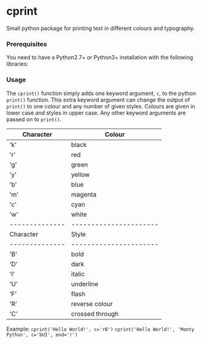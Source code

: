 # cprint
Small python package for printing text in different colours and typography.

### Prerequisites

You need to have a Python2.7+ or Python3+ installation with the following libraries:

### Usage

The `cprint()` function simply adds one keyword argument, `c`, to the python `print()` function. This extra keyword argument can change the output of `print()` to one colour and any number of given styles. Colours are given in lower case and styles in upper case. Any other keyword arguments are passed on to `print()`.

| Character  |  Colour                |
| -------------- | -----------------------|
| 'k'               | black                   |
| 'r'               | red                      |
| 'g'               | green                 |
| 'y'               | yellow                 |
| 'b'               | blue                    |
| 'm'              | magenta            |
| 'c'               | cyan                   |
| 'w'               | white                 |
| -------------- | ---------------------- |
| Character  | Style                   |
| -------------- | ---------------------- |
| 'B'              | bold                    |
| 'D'              | dark                    |
| 'I'               | italic                    |
| 'U'              | underline            |
| 'F'              | flash                    |
| 'R'              | reverse colour    |
| 'C'              | crossed through |

Example:
`cprint('Hello World!', c='rB')`
`cprint('Hello World!', 'Monty Python', c='bUI', end='!')`